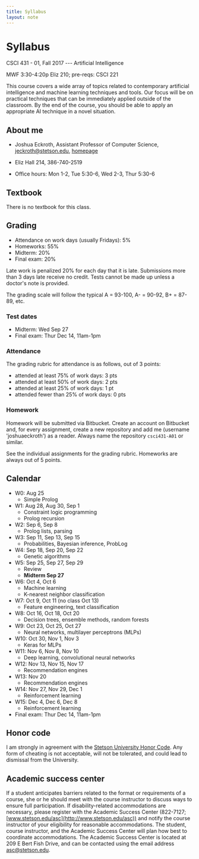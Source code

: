 ```yaml
---
title: Syllabus
layout: note
---
```


# Syllabus

CSCI 431 - 01, Fall 2017 --- Artificial Intelligence

MWF 3:30-4:20p Eliz 210; pre-reqs: CSCI 221

This course covers a wide array of topics related to contemporary artificial intelligence and machine learning techniques and tools. Our focus will be on practical techniques that can be immediately applied outside of the classroom. By the end of the course, you should be able to apply an appropriate AI technique in a novel situation.

## About me

- Joshua Eckroth, Assistant Professor of Computer Science, [jeckroth@stetson.edu](mailto:jeckroth@stetson.edu), [homepage](http://www2.stetson.edu/~jeckroth/)

- Eliz Hall 214, 386-740-2519

- Office hours: Mon 1-2, Tue 5:30-6, Wed 2-3, Thur 5:30-6

## Textbook

There is no textbook for this class.

## Grading

- Attendance on work days (usually Fridays): 5%
- Homeworks: 55%
- Midterm: 20%
- Final exam: 20%

Late work is penalized 20% for each day that it is late. Submissions
more than 3 days late receive no credit. Tests cannot be made up
unless a doctor's note is provided.

The grading scale will follow the typical A = 93-100, A- = 90-92, B+ = 87-89, etc.

### Test dates

- Midterm: Wed Sep 27
- Final exam: Thur Dec 14, 11am-1pm

### Attendance

The grading rubric for attendance is as follows, out of 3 points:

- attended at least 75% of work days: 3 pts
- attended at least 50% of work days: 2 pts
- attended at least 25% of work days: 1 pt
- attended fewer than 25% of work days: 0 pts

### Homework

Homework will be submitted via Bitbucket. Create an account on Bitbucket and, for every assignment, create a new repository and add me (username 'joshuaeckroth') as a reader. Always name the repository `csci431-A01` or similar.

See the individual assignments for the grading rubric. Homeworks are always out of 5 points.

## Calendar

- W0: Aug 25
  - Simple Prolog
- W1: Aug 28, Aug 30, Sep 1
  - Constraint logic programming
  - Prolog recursion
- W2: Sep 6, Sep 8
  - Prolog lists, parsing
- W3: Sep 11, Sep 13, Sep 15
  - Probabilities, Bayesian inference, ProbLog
- W4: Sep 18, Sep 20, Sep 22
  - Genetic algorithms
- W5: Sep 25, Sep 27, Sep 29
  - Review
  - **Midterm Sep 27**
- W6: Oct 4, Oct 6
  - Machine learning
  - K-nearest neighbor classification
- W7: Oct 9, Oct 11 (no class Oct 13)
  - Feature engineering, text classification
- W8: Oct 16, Oct 18, Oct 20
  - Decision trees, ensemble methods, random forests
- W9: Oct 23, Oct 25, Oct 27
  - Neural networks, multilayer perceptrons (MLPs)
- W10: Oct 30, Nov 1, Nov 3
  - Keras for MLPs
- W11: Nov 6, Nov 8, Nov 10
  - Deep learning, convolutional neural networks
- W12: Nov 13, Nov 15, Nov 17
  - Recommendation engines
- W13: Nov 20
  - Recommendation engines
- W14: Nov 27, Nov 29, Dec 1
  - Reinforcement learning
- W15: Dec 4, Dec 6, Dec 8
  - Reinforcement learning
- Final exam: Thur Dec 14, 11am-1pm

## Honor code

I am strongly in agreement with the [Stetson University Honor Code](http://www.stetson.edu/other/honor-system/). Any form of cheating is not acceptable, will not be tolerated, and could lead to dismissal from the University.

## Academic success center

If a student anticipates barriers related to the format or requirements of a course, she or he should meet with the course instructor to discuss ways to ensure full participation. If disability-related accommodations are necessary, please register with the Academic Success Center (822-7127; [www.stetson.edu/asc](http://www.stetson.edu/asc)) and notify the course instructor of your eligibility for reasonable accommodations. The student, course instructor, and the Academic Success Center will plan how best to coordinate accommodations. The Academic Success Center is located at 209 E Bert Fish Drive, and can be contacted using the email address [asc@stetson.edu](mailto:asc@stetson.edu).


